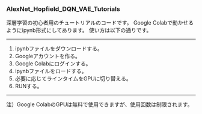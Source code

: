 ### AlexNet_Hopfield_DQN_VAE_Tutorials
深層学習の初心者用のチュートリアルのコードです。
Google Colabで動かせるようにipynb形式にしてあります。
使い方は以下の通りです。

------------

1. ipynbファイルをダウンロードする。
2. Googleアカウントを作る。
3. Google Colabにログインする。
4. ipynbファイルをロードする。
5. 必要に応じてラインタイムをGPUに切り替える。
6. RUNする。

------------

注）Google ColabのGPUは無料で使用できますが、使用回数は制限されます。

